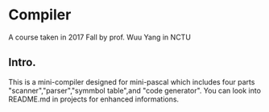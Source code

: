 # Compiler
A course taken in 2017 Fall by prof. Wuu Yang in NCTU

## Intro.
This is a mini-compiler designed for mini-pascal which includes four parts "scanner","parser","symmbol table",and "code generator".
You can look into README.md in projects for enhanced informations.

